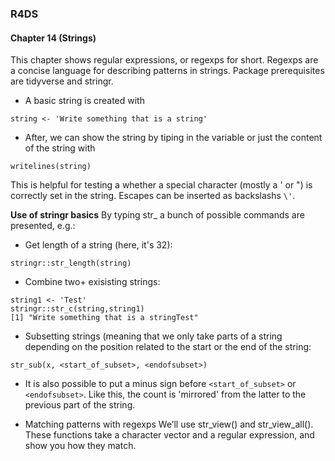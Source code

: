 ### R4DS
#### Chapter 14 (Strings)
This chapter shows regular expressions, or regexps for short. Regexps are a concise language for describing patterns in strings. Package prerequisites are tidyverse and stringr.

- A basic string is created with
```
string <- 'Write something that is a string'
```
- After, we can show the string by tiping in the variable or just the content of the string with 
```
writelines(string)
```
This is helpful for testing a whether a special character (mostly a ' or ") is correctly set in the string. Escapes can be inserted as backslashs `\'`.

**Use of stringr basics**
By typing str_ a bunch of possible commands are presented, e.g.:
- Get length of a string (here, it's 32):
```
stringr::str_length(string)
```
- Combine two+ exisisting strings:
```
string1 <- 'Test'
stringr::str_c(string,string1)
[1] "Write something that is a stringTest"
```
- Subsetting strings (meaning that we only take parts of a string depending on the position related to the start or the end of the string:
```
str_sub(x, <start_of_subset>, <endofsubset>)
```
   - It is also possible to put a minus sign before `<start_of_subset>` or `<endofsubset>`. Like this, the count is 'mirrored'             from the latter to the previous part of the string.

- Matching patterns with regexps
  We’ll use str_view() and str_view_all(). These functions take a character vector and a regular expression, and show you how     they match.
